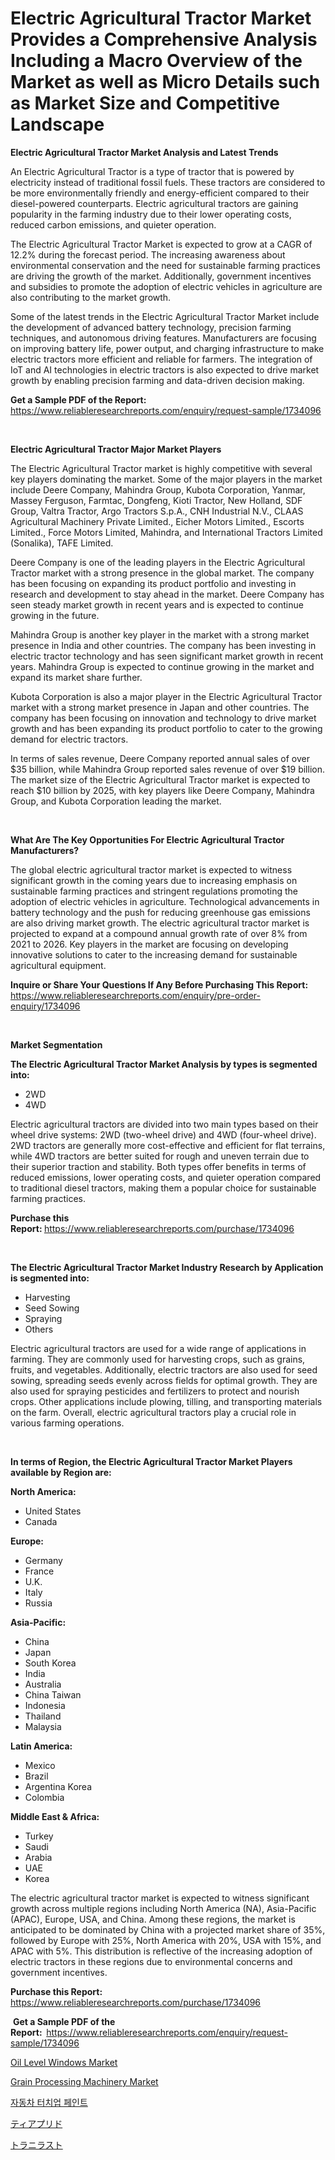 <p><h1>Electric Agricultural Tractor Market Provides a Comprehensive Analysis Including a Macro Overview of the Market as well as Micro Details such as Market Size and Competitive Landscape</h1></p><p><strong>Electric Agricultural Tractor Market Analysis and Latest Trends</strong></p>
<p><p>An Electric Agricultural Tractor is a type of tractor that is powered by electricity instead of traditional fossil fuels. These tractors are considered to be more environmentally friendly and energy-efficient compared to their diesel-powered counterparts. Electric agricultural tractors are gaining popularity in the farming industry due to their lower operating costs, reduced carbon emissions, and quieter operation.</p><p>The Electric Agricultural Tractor Market is expected to grow at a CAGR of 12.2% during the forecast period. The increasing awareness about environmental conservation and the need for sustainable farming practices are driving the growth of the market. Additionally, government incentives and subsidies to promote the adoption of electric vehicles in agriculture are also contributing to the market growth.</p><p>Some of the latest trends in the Electric Agricultural Tractor Market include the development of advanced battery technology, precision farming techniques, and autonomous driving features. Manufacturers are focusing on improving battery life, power output, and charging infrastructure to make electric tractors more efficient and reliable for farmers. The integration of IoT and AI technologies in electric tractors is also expected to drive market growth by enabling precision farming and data-driven decision making.</p></p>
<p><strong>Get a Sample PDF of the Report:&nbsp;</strong> <a href="https://www.reliableresearchreports.com/enquiry/request-sample/1734096">https://www.reliableresearchreports.com/enquiry/request-sample/1734096</a></p>
<p>&nbsp;</p>
<p><strong>Electric Agricultural Tractor Major Market Players</strong></p>
<p><p>The Electric Agricultural Tractor market is highly competitive with several key players dominating the market. Some of the major players in the market include Deere Company, Mahindra Group, Kubota Corporation, Yanmar, Massey Ferguson, Farmtac, Dongfeng, Kioti Tractor, New Holland, SDF Group, Valtra Tractor, Argo Tractors S.p.A., CNH Industrial N.V., CLAAS Agricultural Machinery Private Limited., Eicher Motors Limited., Escorts Limited., Force Motors Limited, Mahindra, and International Tractors Limited (Sonalika), TAFE Limited.</p><p>Deere Company is one of the leading players in the Electric Agricultural Tractor market with a strong presence in the global market. The company has been focusing on expanding its product portfolio and investing in research and development to stay ahead in the market. Deere Company has seen steady market growth in recent years and is expected to continue growing in the future.</p><p>Mahindra Group is another key player in the market with a strong market presence in India and other countries. The company has been investing in electric tractor technology and has seen significant market growth in recent years. Mahindra Group is expected to continue growing in the market and expand its market share further.</p><p>Kubota Corporation is also a major player in the Electric Agricultural Tractor market with a strong market presence in Japan and other countries. The company has been focusing on innovation and technology to drive market growth and has been expanding its product portfolio to cater to the growing demand for electric tractors.</p><p>In terms of sales revenue, Deere Company reported annual sales of over $35 billion, while Mahindra Group reported sales revenue of over $19 billion. The market size of the Electric Agricultural Tractor market is expected to reach $10 billion by 2025, with key players like Deere Company, Mahindra Group, and Kubota Corporation leading the market.</p></p>
<p>&nbsp;</p>
<p><strong>What Are The Key Opportunities For Electric Agricultural Tractor Manufacturers?</strong></p>
<p><p>The global electric agricultural tractor market is expected to witness significant growth in the coming years due to increasing emphasis on sustainable farming practices and stringent regulations promoting the adoption of electric vehicles in agriculture. Technological advancements in battery technology and the push for reducing greenhouse gas emissions are also driving market growth. The electric agricultural tractor market is projected to expand at a compound annual growth rate of over 8% from 2021 to 2026. Key players in the market are focusing on developing innovative solutions to cater to the increasing demand for sustainable agricultural equipment.</p></p>
<p><strong>Inquire or Share Your Questions If Any Before Purchasing This Report:</strong> <a href="https://www.reliableresearchreports.com/enquiry/pre-order-enquiry/1734096">https://www.reliableresearchreports.com/enquiry/pre-order-enquiry/1734096</a></p>
<p>&nbsp;</p>
<p><strong>Market Segmentation</strong></p>
<p><strong>The Electric Agricultural Tractor Market Analysis by types is segmented into:</strong></p>
<p><ul><li>2WD</li><li>4WD</li></ul></p>
<p><p>Electric agricultural tractors are divided into two main types based on their wheel drive systems: 2WD (two-wheel drive) and 4WD (four-wheel drive). 2WD tractors are generally more cost-effective and efficient for flat terrains, while 4WD tractors are better suited for rough and uneven terrain due to their superior traction and stability. Both types offer benefits in terms of reduced emissions, lower operating costs, and quieter operation compared to traditional diesel tractors, making them a popular choice for sustainable farming practices.</p></p>
<p><strong>Purchase this Report:&nbsp;</strong><a href="https://www.reliableresearchreports.com/purchase/1734096">https://www.reliableresearchreports.com/purchase/1734096</a></p>
<p>&nbsp;</p>
<p><strong>The Electric Agricultural Tractor Market Industry Research by Application is segmented into:</strong></p>
<p><ul><li>Harvesting</li><li>Seed Sowing</li><li>Spraying</li><li>Others</li></ul></p>
<p><p>Electric agricultural tractors are used for a wide range of applications in farming. They are commonly used for harvesting crops, such as grains, fruits, and vegetables. Additionally, electric tractors are also used for seed sowing, spreading seeds evenly across fields for optimal growth. They are also used for spraying pesticides and fertilizers to protect and nourish crops. Other applications include plowing, tilling, and transporting materials on the farm. Overall, electric agricultural tractors play a crucial role in various farming operations.</p></p>
<p>&nbsp;</p>
<p><strong>In terms of Region, the Electric Agricultural Tractor Market Players available by Region are:</strong></p>
<p>
    <p> <strong> North America: </strong>
        <ul>
            <li>United States</li>
            <li>Canada</li>
        </ul>
        </p> 
    <p> <strong> Europe: </strong>
        <ul>
            <li>Germany</li>
            <li>France</li>
            <li>U.K.</li>
            <li>Italy</li>
            <li>Russia</li>
        </ul>
        </p> 
    <p> <strong> Asia-Pacific: </strong>
        <ul>
            <li>China</li>
            <li>Japan</li>
            <li>South Korea</li>
            <li>India</li>
            <li>Australia</li>
            <li>China Taiwan</li>
            <li>Indonesia</li>
            <li>Thailand</li>
            <li>Malaysia</li>
        </ul>
        </p> 
    <p> <strong> Latin America: </strong>
        <ul>
            <li>Mexico</li>
            <li>Brazil</li>
            <li>Argentina Korea</li>
            <li>Colombia</li>
        </ul>
        </p> 
    <p> <strong> Middle East & Africa: </strong>
        <ul>
            <li>Turkey</li>
            <li>Saudi</li>
            <li>Arabia</li>
            <li>UAE</li>
            <li>Korea</li>
        </ul>
    </p>
    </p>
<p><p>The electric agricultural tractor market is expected to witness significant growth across multiple regions including North America (NA), Asia-Pacific (APAC), Europe, USA, and China. Among these regions, the market is anticipated to be dominated by China with a projected market share of 35%, followed by Europe with 25%, North America with 20%, USA with 15%, and APAC with 5%. This distribution is reflective of the increasing adoption of electric tractors in these regions due to environmental concerns and government incentives.</p></p>
<p><strong>Purchase this Report: </strong><a href="https://www.reliableresearchreports.com/purchase/1734096">https://www.reliableresearchreports.com/purchase/1734096</a></p>
<p>&nbsp;<strong>Get a Sample PDF of the Report:&nbsp;&nbsp;</strong><a href="https://www.reliableresearchreports.com/enquiry/request-sample/1734096">https://www.reliableresearchreports.com/enquiry/request-sample/1734096</a></p>
<p><strong></strong></p>
<p><p><a href="https://github.com/joannagoyvaerts/Market-Research-Report-List-1/blob/main/oil-level-windows-market.md">Oil Level Windows Market</a></p><p><a href="https://view.publitas.com/reportprime-1/grain-processing-machinery-market-size-and-growth-market-segmentation-regional-and-country-breakdowns-and-market-trends-for-period-from-2023-2030/">Grain Processing Machinery Market</a></p><p><a href="https://medium.com/@nedkammnacaw/%EC%9E%90%EB%8F%99%EC%B0%A8-%ED%84%B0%EC%B9%98%EC%97%85-%ED%8E%98%EC%9D%B8%ED%8A%B8-%EC%8B%9C%EC%9E%A5-2031%EB%85%84%EA%B9%8C%EC%A7%80%EC%9D%98-%ED%8A%B8%EB%A0%8C%EB%93%9C-%EC%98%88%EC%B8%A1-%EB%B0%8F-%EA%B2%BD%EC%9F%81-%EB%B6%84%EC%84%9D-3c7a52629da1">자동차 터치업 페인트</a></p><p><a href="https://medium.com/@chablisdavislouise32ptpzm2g/tiapride%E5%B8%82%E5%A0%B4-%E7%AB%B6%E4%BA%89%E5%88%86%E6%9E%90-%E5%B8%82%E5%A0%B4%E5%8B%95%E5%90%91-%E3%81%9D%E3%81%97%E3%81%A62031%E5%B9%B4%E3%81%BE%E3%81%A7%E3%81%AE%E4%BA%88%E6%B8%AC-6de527b9e056">ティアプリド</a></p><p><a href="https://medium.com/@chablisdavislouise32ptpzm2g/%E3%83%88%E3%83%A9%E3%83%8B%E3%83%A9%E3%82%B9%E3%83%88%E5%B8%82%E5%A0%B4-%E5%B8%82%E5%A0%B4cagr-%E5%B8%82%E5%A0%B4%E3%83%88%E3%83%AC%E3%83%B3%E3%83%89-%E6%88%90%E9%95%B7%E6%88%A6%E7%95%A5%E3%81%AB%E9%96%A2%E3%81%99%E3%82%8B%E6%83%85%E5%A0%B1-b6b928b466a2">トラニラスト</a></p></p>
